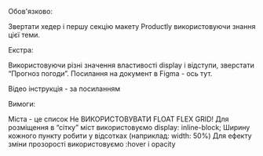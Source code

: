 Обов'язково:

Звертати хедер і першу секцію макету Productly використовуючи знання цієї теми. 

Екстра:

Використовуючи різні значення властивості display і відступи, зверстати “Прогноз погоди”. Посилання на документ в Figma - ось тут.

Відео інструкція - за посиланням

Вимоги:

Міста - це список
Не ВИКОРИСТОВУВАТИ FLOAT FLEX GRID!
Для розміщення в “сітку” міст використовуємо display: inline-block;
Ширину кожного пункту робити у відсотках (наприклад: width: 50%)
Для ефекту зміни прозорості використовуємо :hover і opacity